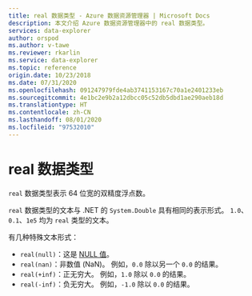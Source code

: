 ```yaml
---
title: real 数据类型 - Azure 数据资源管理器 | Microsoft Docs
description: 本文介绍 Azure 数据资源管理器中的 real 数据类型。
services: data-explorer
author: orspod
ms.author: v-tawe
ms.reviewer: rkarlin
ms.service: data-explorer
ms.topic: reference
origin.date: 10/23/2018
ms.date: 07/31/2020
ms.openlocfilehash: 091247979fde4ab3741153167c70a1e2401233eb
ms.sourcegitcommit: 4e1bc2e9b2a12dbcc05c52db5dbd1ae290aeb18d
ms.translationtype: HT
ms.contentlocale: zh-CN
ms.lasthandoff: 08/01/2020
ms.locfileid: "97532010"
---
```

# <a name="the-real-data-type"></a>real 数据类型

`real` 数据类型表示 64 位宽的双精度浮点数。

`real` 数据类型的文本与 .NET 的 `System.Double` 具有相同的表示形式。 `1.0`、`0.1`、`1e5` 均为 `real` 类型的文本。

有几种特殊文本形式：
* `real(null)`：这是 [NULL 值](null-values.md)。
* `real(nan)`：非数值 (NaN)。 例如，`0.0` 除以另一个 `0.0` 的结果。
* `real(+inf)`：正无穷大。 例如，`1.0` 除以 `0.0` 的结果。
* `real(-inf)`：负无穷大。 例如，`-1.0` 除以 `0.0` 的结果。